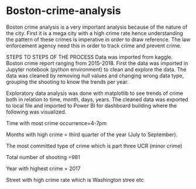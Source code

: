 # Boston-crime-analysis
Boston crime analysis is a very important analysis because of the nature of the city. First it is a mega city with a high crime rate hence understanding the pattern of these crimes is imperative in order to draw reference. The law enforcement agency need this in order to track crime and prevent crime. 


STEPS TO STEPS OF THE PROCESS
Data was imported from kaggle. Boston crime report ranging from 2015-2018. 
First the data was imported in Jupyter notebook (python environment) to clean and explore the data. 
The data was cleaned by removing null values and changing wrong data type, grouping the shooting to know the trends per year. 


Exploratory data analysis was done with matplotlib to see trends of crime both in relation to time, month, days, years. 
The cleaned data was exported to local file and imported to Power BI for dashboard building where the following was visualized. 

Time with most crime occurrence=4-7pm

Months with high crime = third quarter of the year (July to September).

The most committed type of crime which is part three UCR (minor crime)

Total number of shooting =981

Year with highest crime = 2017

Street with high crime rate which is Washington stree etc

